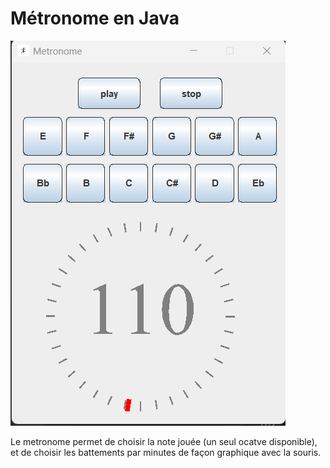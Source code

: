 # Métronome en Java 

![métronome](capture.png)  

Le metronome permet de choisir la note jouée (un seul ocatve disponible), et de choisir les battements par minutes de façon graphique avec la souris.